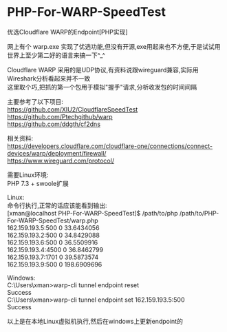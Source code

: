 # PHP-For-WARP-SpeedTest<br />
优选Cloudflare WARP的Endpoint[PHP实现]<br />

网上有个 warp.exe 实现了优选功能,但没有开源,exe用起来也不方便,于是试试用世界上至少第二好的语言来搞一下^_^<br />

Cloudflare WARP 采用的是UDP协议,有资料说跟wireguard兼容,实际用Wireshark分析看起来并不一致<br />
这里取个巧,把抓的第一个包用于模拟"握手"请求,分析收发包的时间间隔<br />

主要参考了以下项目:<br />
https://github.com/XIU2/CloudflareSpeedTest<br />
https://github.com/Ptechgithub/warp<br />
https://github.com/ddgth/cf2dns<br />

相关资料:<br />
https://developers.cloudflare.com/cloudflare-one/connections/connect-devices/warp/deployment/firewall/<br />
https://www.wireguard.com/protocol/<br />

需要Linux环境:<br />
PHP 7.3 + swoole扩展<br />

Linux:<br />
命令行执行,正常的话应该能看到输出:<br />
[xman@localhost PHP-For-WARP-SpeedTest]$ /path/to/php /path/to/PHP-For-WARP-SpeedTest/warp.php <br />
162.159.193.5:500	0	33.6434056<br />
162.159.193.2:500	0	34.8429088<br />
162.159.193.6:500	0	36.5509916<br />
162.159.193.4:4500	0	36.8462799<br />
162.159.193.7:1701	0	39.5873574<br />
162.159.193.9:500	0	198.6909696<br />

Windows:<br />
C:\Users\xman>warp-cli tunnel endpoint reset<br />
Success<br />
C:\Users\xman>warp-cli tunnel endpoint set 162.159.193.5:500<br />
Success<br />

以上是在本地Linux虚拟机执行,然后在windows上更新endpoint的<br />

